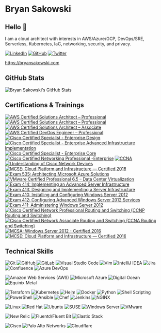 # Bryan Sakowski

## Hello 👋

I am a cloud architect with interests in AWS/Azure/GCP, DevOps/SRE, Serverless, Kubernetes, IaC, networking, security, and privacy.

[![LinkedIn](https://img.shields.io/badge/-Bryan_Sakowski-0A66C2?style=f&logo=LinkedIn&logoColor=white)](https://www.linkedin.com/in/bryansakowski/)
[![GitHub](https://img.shields.io/badge/-@bgs113-181717?style=flat&logo=GitHub&logoColor=white)](https://github.com/bgs113)
[![Twitter](https://img.shields.io/badge/-@bgs113-1DA1F2?style=flat&logo=Twitter&logoColor=white)](https://twitter.com/bgs113)

<https://bryansakowski.com>

<!--
- 🔭 I’m currently working on ...
- 🌱 I’m currently learning ...
- 👯 I’m looking to collaborate on ...
- 🤔 I’m looking for help with ...
- 💬 Ask me about ...
- 📫 How to reach me: ...
- 😄 Pronouns: ...
- ⚡ Fun fact: ...
-->

## GitHub Stats

![Bryan Sakowski's GitHub Stats](https://github-readme-stats-blush-iota.vercel.app/api?username=bgs113&show_icons=true&count_private=true&include_all_commits=true&theme=dracula)

## Certifications & Trainings

<!--START_SECTION:badges-->

[![AWS Certified Solutions Architect – Professional](https://images.credly.com/size/110x110/images/8e968853-15af-4bbc-9d03-cf518971909c/AWS-SolArchitect-Professional-2020.png)](http://www.credly.com/badges/ca8c3b92-0b7c-4f9b-98ec-f999e3e981dd "AWS Certified Solutions Architect – Professional")
[![AWS Certified Solutions Architect – Professional](https://images.credly.com/size/110x110/images/8e968853-15af-4bbc-9d03-cf518971909c/AWS-SolArchitect-Professional-2020.png)](http://www.credly.com/badges/902ed64f-336f-4e91-ac38-e923dea0c2a9 "AWS Certified Solutions Architect – Professional")
[![AWS Certified Solutions Architect – Associate](https://images.credly.com/size/110x110/images/4bc21d8b-4afe-4fbd-9a90-a9de8bf7b240/AWS-SolArchitect-Associate-2020.png)](http://www.credly.com/badges/535178e8-909e-41ba-8812-81be554a53f7 "AWS Certified Solutions Architect – Associate")
[![AWS Certified DevOps Engineer – Professional](https://images.credly.com/size/110x110/images/7fbb805d-ea82-4276-a227-e63121a2844b/AWS-DevOpsEngineer-Professional-2020.png)](http://www.credly.com/badges/6afad911-6cb6-4fa4-b6b3-c4398a4271dc "AWS Certified DevOps Engineer – Professional")
[![Cisco Certified Specialist - Enterprise Design](https://images.credly.com/size/110x110/images/84b3d8a1-385f-4827-a70d-ddbb6da72eff/Cisco_Specialist_600.png)](http://www.credly.com/badges/c9cf39ff-2e15-4aff-80c5-ce9155f0f0a2 "Cisco Certified Specialist - Enterprise Design")
[![Cisco Certified Specialist - Enterprise Advanced Infrastructure Implementation](https://images.credly.com/size/110x110/images/45e887ef-48d0-4310-ac6b-5ae656ceefd3/Cisco_Specialist_600.png)](http://www.credly.com/badges/139bac4c-de1f-47d8-bae1-7caad5f55bae "Cisco Certified Specialist - Enterprise Advanced Infrastructure Implementation")
[![Cisco Certified Specialist - Enterprise Core](https://images.credly.com/size/110x110/images/772efbeb-3c61-459c-ba0d-2fa52828d119/Cisco_Specialist_600.png)](http://www.credly.com/badges/13fb5d80-7908-4265-b9cb-5441d48f85b3 "Cisco Certified Specialist - Enterprise Core")
[![Cisco Certified Networking Professional -Enterprise](https://images.credly.com/size/110x110/images/07f70c56-f067-458e-bbe5-736f055f0cce/CCNP_Enterprise_large.png)](http://www.credly.com/badges/9599977d-610b-40e0-a65d-b4793c765f22 "Cisco Certified Networking Professional -Enterprise")
[![CCNA](https://images.credly.com/size/110x110/images/683783d8-eaac-4c37-a14d-11bd8a36321d/ccna_600.png)](http://www.credly.com/badges/7a1495e2-5abc-471b-8a82-a6ed96148352 "CCNA")
[![Understanding of Cisco Network Devices](https://images.credly.com/size/110x110/images/1442feda-7455-4bcb-a114-8803c9dee675/CV_PNG_L200.png)](http://www.credly.com/badges/f9c0dd22-69e0-42e6-8e2e-d52e49081d61 "Understanding of Cisco Network Devices")
[![MCSE: Cloud Platform and Infrastructure — Certified 2018](https://images.credly.com/size/110x110/images/807898ab-9f66-4387-a5e8-b0b59977f8c0/MCSE-Cloud-Platform-Infrastructure-2018.png)](http://www.credly.com/badges/af540bb9-5664-45a6-a873-e95a143693c9 "MCSE: Cloud Platform and Infrastructure — Certified 2018")
[![Exam 535: Architecting Microsoft Azure Solutions](https://images.credly.com/size/110x110/images/f0f3e598-029a-46a2-b1f2-1ff851f2e8e5/Microsoft_Exam534.png)](http://www.credly.com/badges/dea7b399-999d-4e7a-adfe-a1e3f4a31d11 "Exam 535: Architecting Microsoft Azure Solutions")
[![VMware Certified Professional 6.5 – Data Center Virtualization](https://images.credly.com/size/110x110/images/a3d00169-b217-463b-a82f-d4ccb0716268/vmware_Cert_P_DCV6.5.png)](http://www.credly.com/badges/3162eebc-d19b-42f7-8b14-b6b33e9a95d7 "VMware Certified Professional 6.5 – Data Center Virtualization")
[![Exam 414: Implementing an Advanced Server Infrastructure](https://images.credly.com/size/110x110/images/29ce311c-802f-4f6a-bc85-5e724b1a8082/Exam_414-01.png)](http://www.credly.com/badges/554395a4-ccc3-4371-8eb9-e43b95b015d1 "Exam 414: Implementing an Advanced Server Infrastructure")
[![Exam 413: Designing and Implementing a Server Infrastructure](https://images.credly.com/size/110x110/images/e70c10c1-a5f0-4c7a-9879-5d9aaa378315/Exam_413-01.png)](http://www.credly.com/badges/4ee93163-415d-4eeb-9698-e68f814295f2 "Exam 413: Designing and Implementing a Server Infrastructure")
[![Exam 410: Installing and Configuring Windows Server 2012](https://images.credly.com/size/110x110/images/f1c8b841-d2af-46d0-a7af-f40f7b443c79/Installing_and_Configuring_Windows_Server_2012-01.png)](http://www.credly.com/badges/14c924a1-c4b1-4907-850d-9cb1d4523b05 "Exam 410: Installing and Configuring Windows Server 2012")
[![Exam 412: Configuring Advanced Windows Server 2012 Services](https://images.credly.com/size/110x110/images/e5fd613d-591c-490c-b366-3afb3de4717b/Configuring_Advanced_Windows_Server_2012_Services-01.png)](http://www.credly.com/badges/be2950e1-f31c-4f5f-91dc-0f8f2160ff17 "Exam 412: Configuring Advanced Windows Server 2012 Services")
[![Exam 411: Administering Windows Server 2012](https://images.credly.com/size/110x110/images/47f54743-e103-4e3c-97c0-abcf48bdc68e/Administering_Windows_Server_2012-01.png)](http://www.credly.com/badges/6608fe0a-1164-4fbc-a0e2-365ead843d81 "Exam 411: Administering Windows Server 2012")
[![Cisco Certified Network Professional Routing and Switching (CCNP Routing and Switching)](https://images.credly.com/size/110x110/images/706353b7-3a49-4e7b-80d6-ce80a597f580/cisco_ccnp_R_26S.png)](http://www.credly.com/badges/34102c61-9d05-4d09-8e71-9004d0702b0a "Cisco Certified Network Professional Routing and Switching (CCNP Routing and Switching)")
[![Cisco Certified Network Associate Routing and Switching (CCNA Routing and Switching)](https://images.credly.com/size/110x110/images/a31c0301-ff96-4cee-9435-0a4b40ce6e66/cisco_ccna_R_26S.png)](http://www.credly.com/badges/a999a55d-9965-4919-8214-58510f97e9b2 "Cisco Certified Network Associate Routing and Switching (CCNA Routing and Switching)")
[![MCSA: Windows Server 2012 - Certified 2016](https://images.credly.com/size/110x110/images/835b37d1-09fb-42d5-9559-38abc7b4063d/MCSA_Windows_Server_2012-01.png)](http://www.credly.com/badges/87d52c3e-e80b-4651-a50a-33723a6686c2 "MCSA: Windows Server 2012 - Certified 2016")
[![MCSE: Cloud Platform and Infrastructure — Certified 2016](https://images.credly.com/size/110x110/images/bcb1cbc7-7791-465d-8fe4-0848bc607360/MCSE_Cloud_Platform_and_Infrastructure-01.png)](http://www.credly.com/badges/d6860f85-2c46-47d2-9edb-63dd0fab8142 "MCSE: Cloud Platform and Infrastructure — Certified 2016")
<!--END_SECTION:badges-->

## Technical Skills

![Git](https://img.shields.io/badge/git-F05032?style=flat&logo=git&logoColor=white)
![GitHub](https://img.shields.io/badge/GitHub-181717?style=flat&logo=github&logoColor=white)
![GitLab](https://img.shields.io/badge/GitLab-FCA121?style=flat&logo=gitlab&logoColor=white)
![Visual Studio Code](https://img.shields.io/badge/Visual_Studio_Code-007ACC?style=flat&logo=visualstudiocode&logoColor=white)
![Vim](https://img.shields.io/badge/Vim-019733?style=flat&logo=vim&logoColor=white)
![IntelliJ IDEA](https://img.shields.io/badge/IntelliJ_IDEA-000000?style=flat&logo=intellijidea&logoColor=white)
![Jira](https://img.shields.io/badge/Jira-0052CC?style=flat&logo=jira&logoColor=white)
![Confluence](https://img.shields.io/badge/Confluence-172B4D?style=flat&logo=confluence&logoColor=white)
![Azure DevOps](https://img.shields.io/badge/Azure_DevOps-0078D7?style=flat&logo=azuredevops&logoColor=white)

![Amazon Web Services (AWS)](https://img.shields.io/badge/Amazon_Web_Services-232F3E?style=flat&logo=amazonaws&logoColor=white)
![Microsoft Azure](https://img.shields.io/badge/Microsoft_Azure-0078D4?style=flat&logo=microsoftazure&logoColor=white)
![Digital Ocean](https://img.shields.io/badge/Digital_Ocean-0080FF?style=flat&logo=digitalocean&logoColor=white)
![Equinix Metal](https://img.shields.io/badge/Equinix_Metal-ED2224?style=flat&logo=equinixmetal&logoColor=white)
<!-- ![Google Cloud Platform (GCP)](https://img.shields.io/badge/Google_Cloud-4285F4?style=flat&logo=googlecloud&logoColor=white) -->

![Terraform](https://img.shields.io/badge/Terraform-7B42BC?style=flat&logo=terraform&logoColor=white)
![Kubernetes](https://img.shields.io/badge/Kubernetes-326CE5?style=flat&logo=kubernetes&logoColor=white)
![Helm](https://img.shields.io/badge/Helm-0F1689?style=flat&logo=helm&logoColor=white)
![Docker](https://img.shields.io/badge/Docker-2496ED?style=flat&logo=docker&logoColor=white)
![Python](https://img.shields.io/badge/Python-3776AB?style=flat&logo=python&logoColor=white)
![Shell Scripting](https://img.shields.io/badge/Shell_Scripting-4EAA25?style=flat&logo=gnubash&logoColor=white)
![PowerShell](https://img.shields.io/badge/PowerShell-5391FE?style=flat&logo=powershell&logoColor=white)
![Ansible](https://img.shields.io/badge/Ansible-EE0000?style=flat&logo=ansible&logoColor=white)
![Chef](https://img.shields.io/badge/Chef-F09820?style=flat&logo=chef&logoColor=white)
![Jenkins](https://img.shields.io/badge/Jenkins-D24939?style=flat&logo=jenkins&logoColor=white)
![NGINX](https://img.shields.io/badge/NGINX-009639?style=flat&logo=nginx&logoColor=white)

![Linux](https://img.shields.io/badge/Linux-FCC624?style=flat&logo=linux&logoColor=white)
![Red Hat](https://img.shields.io/badge/Red_Hat-EE0000?style=flat&logo=redhat&logoColor=white)
![Ubuntu](https://img.shields.io/badge/Ubuntu-E95420?style=flat&logo=ubuntu&logoColor=white)
![SUSE](https://img.shields.io/badge/SUSE-73BA25?style=flat&logo=suse&logoColor=white)
![Windows Server](https://img.shields.io/badge/Windows_Server-0078D6?style=flat&logo=windows&logoColor=white)
![VMware](https://img.shields.io/badge/VMware-607078?style=flat&logo=vmware&logoColor=white)

![New Relic](https://img.shields.io/badge/New_Relic-008C99?style=flat&logo=newrelic&logoColor=white)
![Fluentd/Fluent Bit](https://img.shields.io/badge/Fluentd-0E83C8?style=flat&logo=fluentd&logoColor=white)
![Elastic Stack](https://img.shields.io/badge/Elastic_Stack-005571?style=flat&logo=elasticstack&logoColor=white)

![Cisco](https://img.shields.io/badge/Cisco-1BA0D7?style=flat&logo=cisco&logoColor=white)
![Palo Alto Networks](https://img.shields.io/badge/Palo_Alto_Networks-DB6648?style=flat&logoColor=white)
![Cloudflare](https://img.shields.io/badge/Cloudflare-F38020?style=flat&logo=cloudflare&logoColor=white)
